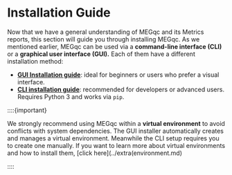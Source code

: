 # Installation Guide
Now that we have a general understanding of MEGqc and its Metrics reports, this section will guide you through installing MEGqc. As we mentioned earlier, MEGqc can be used via a **command-line interface (CLI)** or a **graphical user interface (GUI).** Each of them have a different installation method:

* **[GUI Installation guide](../installation/gui.md)**: ideal for beginners or users who prefer a visual interface. 
* **[CLI installation guide](../installation/cli.md)**: recommended for developers or advanced users. Requires Python 3 and works via `pip`. 


::::{important}

We strongly recommend using MEGqc within a **virtual environment** to avoid conflicts with system dependencies.
The GUI installer  automatically creates and manages a virtual environment. Meanwhile the CLI setup requires you to create one manually.
If you want to learn more about virtual environments and how to install them, [click here](../extra(environment.md)

::::
 
